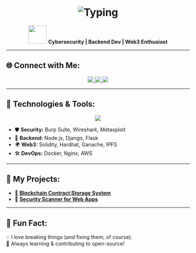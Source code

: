<h1 align="center">
  <img src="https://readme-typing-svg.herokuapp.com?font=Fira+Code&size=22&duration=2000&pause=2000&color=F7F7F7&center=true&vCenter=true&width=450&height=30&lines=👋+Hi,+I'm+Kunal+Gautam;🚀+Cybersecurity+|+Backend+|+Web3;💡+Security+Research+|+Reverse+Engineering" alt="Typing" />
</h1>

<p align="center">
  <img src="https://media.giphy.com/media/WFZvB7VIXBgiz3oDXE/giphy.gif" width="50">
  <strong>Cybersecurity | Backend Dev | Web3 Enthusiast</strong>
</p>

---

## 🌐 Connect with Me:
<p align="center">
  <a href="https://twitter.com/kunal41414141">
    <img src="https://img.shields.io/badge/Twitter-@kunal41414141-blue?style=for-the-badge&logo=twitter" />
  </a>
  <a href="https://medium.com/@oikawasain">
    <img src="https://img.shields.io/badge/Medium-Blogs-black?style=for-the-badge&logo=medium" />
  </a>
  <a href="https://www.linkedin.com/in/kunal-gautam-79a179236">
    <img src="https://img.shields.io/badge/LinkedIn-Kunal-blue?style=for-the-badge&logo=linkedin" />
  </a>
</p>

---

## 🚀 Technologies & Tools:
<p align="center">
  <img src="https://skillicons.dev/icons?i=linux,python,nodejs,solidity,django,flask,docker,nginx,aws,git" />
</p>

- 🛡️ **Security:** Burp Suite, Wireshark, Metasploit  
- 💾 **Backend:** Node.js, Django, Flask  
- 🌍 **Web3:** Solidity, Hardhat, Ganache, IPFS  
- 🛠️ **DevOps:** Docker, Nginx, AWS  

---

## 📌 My Projects:
- 🔗 [**Blockchain Contract Storage System**](https://github.com/oikawasain/blockchain-storage)  
- 🔗 [**Security Scanner for Web Apps**](https://github.com/oikawasain/security-scanner)  

---

## 🎯 Fun Fact:
💡 I love breaking things (and fixing them, of course).  
🚀 Always learning & contributing to open-source!
